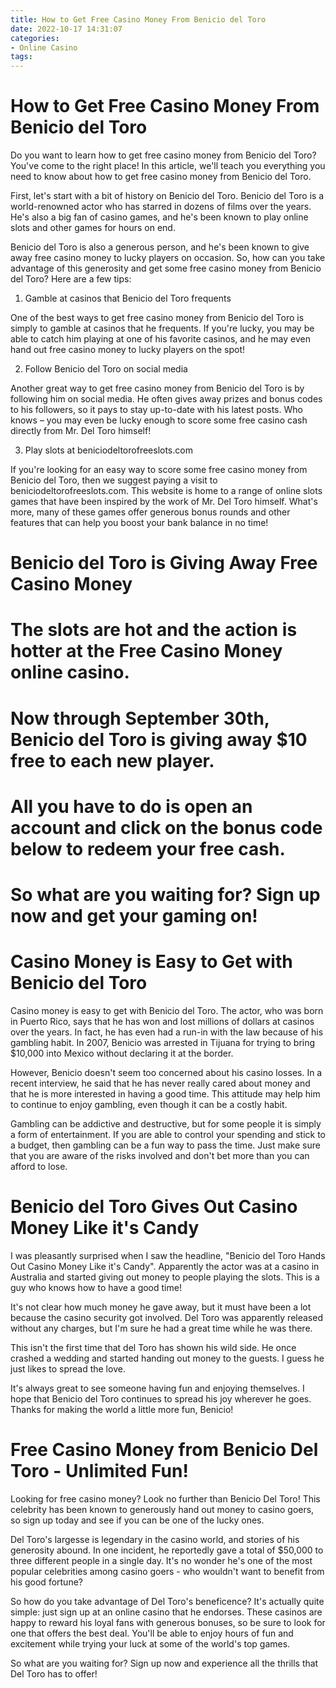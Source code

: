 ```yaml
---
title: How to Get Free Casino Money From Benicio del Toro
date: 2022-10-17 14:31:07
categories:
- Online Casino
tags:
---
```



#  How to Get Free Casino Money From Benicio del Toro

Do you want to learn how to get free casino money from Benicio del Toro? You've come to the right place! In this article, we'll teach you everything you need to know about how to get free casino money from Benicio del Toro.

First, let's start with a bit of history on Benicio del Toro. Benicio del Toro is a world-renowned actor who has starred in dozens of films over the years. He's also a big fan of casino games, and he's been known to play online slots and other games for hours on end.

Benicio del Toro is also a generous person, and he's been known to give away free casino money to lucky players on occasion. So, how can you take advantage of this generosity and get some free casino money from Benicio del Toro? Here are a few tips:

1. Gamble at casinos that Benicio del Toro frequents

One of the best ways to get free casino money from Benicio del Toro is simply to gamble at casinos that he frequents. If you're lucky, you may be able to catch him playing at one of his favorite casinos, and he may even hand out free casino money to lucky players on the spot!

2. Follow Benicio del Toro on social media

Another great way to get free casino money from Benicio del Toro is by following him on social media. He often gives away prizes and bonus codes to his followers, so it pays to stay up-to-date with his latest posts. Who knows – you may even be lucky enough to score some free casino cash directly from Mr. Del Toro himself!

3. Play slots at beniciodeltorofreeslots.com

If you're looking for an easy way to score some free casino money from Benicio del Toro, then we suggest paying a visit to beniciodeltorofreeslots.com. This website is home to a range of online slots games that have been inspired by the work of Mr. Del Toro himself. What's more, many of these games offer generous bonus rounds and other features that can help you boost your bank balance in no time!

#  Benicio del Toro is Giving Away Free Casino Money

# The slots are hot and the action is hotter at the Free Casino Money online casino.

# Now through September 30th, Benicio del Toro is giving away $10 free to each new player.

# All you have to do is open an account and click on the bonus code below to redeem your free cash.

# So what are you waiting for? Sign up now and get your gaming on!

#  Casino Money is Easy to Get with Benicio del Toro

Casino money is easy to get with Benicio del Toro. The actor, who was born in Puerto Rico, says that he has won and lost millions of dollars at casinos over the years. In fact, he has even had a run-in with the law because of his gambling habit. In 2007, Benicio was arrested in Tijuana for trying to bring $10,000 into Mexico without declaring it at the border.

However, Benicio doesn't seem too concerned about his casino losses. In a recent interview, he said that he has never really cared about money and that he is more interested in having a good time. This attitude may help him to continue to enjoy gambling, even though it can be a costly habit.

Gambling can be addictive and destructive, but for some people it is simply a form of entertainment. If you are able to control your spending and stick to a budget, then gambling can be a fun way to pass the time. Just make sure that you are aware of the risks involved and don't bet more than you can afford to lose.

#  Benicio del Toro Gives Out Casino Money Like it's Candy 

I was pleasantly surprised when I saw the headline, "Benicio del Toro Hands Out Casino Money Like it's Candy". Apparently the actor was at a casino in Australia and started giving out money to people playing the slots. This is a guy who knows how to have a good time!

It's not clear how much money he gave away, but it must have been a lot because the casino security got involved. Del Toro was apparently released without any charges, but I'm sure he had a great time while he was there.

This isn't the first time that del Toro has shown his wild side. He once crashed a wedding and started handing out money to the guests. I guess he just likes to spread the love.

It's always great to see someone having fun and enjoying themselves. I hope that Benicio del Toro continues to spread his joy wherever he goes. Thanks for making the world a little more fun, Benicio!

#  Free Casino Money from Benicio Del Toro - Unlimited Fun!

Looking for free casino money? Look no further than Benicio Del Toro! This celebrity has been known to generously hand out money to casino goers, so sign up today and see if you can be one of the lucky ones.

Del Toro's largesse is legendary in the casino world, and stories of his generosity abound. In one incident, he reportedly gave a total of $50,000 to three different people in a single day. It's no wonder he's one of the most popular celebrities among casino goers - who wouldn't want to benefit from his good fortune?

So how do you take advantage of Del Toro's beneficence? It's actually quite simple: just sign up at an online casino that he endorses. These casinos are happy to reward his loyal fans with generous bonuses, so be sure to look for one that offers the best deal. You'll be able to enjoy hours of fun and excitement while trying your luck at some of the world's top games.

So what are you waiting for? Sign up now and experience all the thrills that Del Toro has to offer!